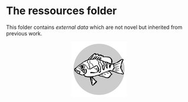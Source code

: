 # The ressources folder

This folder contains *external data*
 which are not novel but inherited from previous work.

<center><img src="../logo.svg" alt="logo" width="150"/></center>